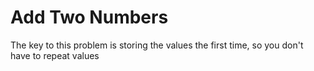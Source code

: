# Add Two Numbers

The key to this problem is storing the values the first time, so you don't have to repeat values